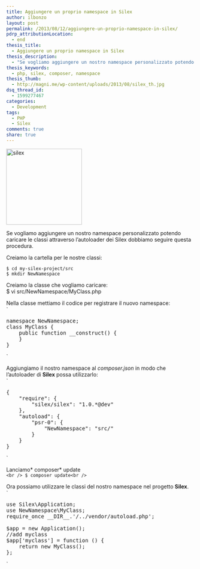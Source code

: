 ```yaml
---
title: Aggiungere un proprio namespace in Silex
author: ilbonzo
layout: post
permalink: /2013/08/12/aggiungere-un-proprio-namespace-in-silex/
pdrp_attributionLocation:
  - end
thesis_title:
  - Aggiungere un proprio namespace in Silex
thesis_description:
  - "Se vogliamo aggiungere un nostro namespace personalizzato potendo caricare le classi attraverso l'autoloader dei Silex dobbiamo seguire questa procedura."
thesis_keywords:
  - php, silex, composer, namespace
thesis_thumb:
  - http://magni.me/wp-content/uploads/2013/08/silex_th.jpg
dsq_thread_id:
  - 1599277467
categories:
  - Development
tags:
  - PHP
  - Silex
comments: true
share: true
---
```

<img class="alignnone size-full wp-image-919 aligncenter" alt="silex" src="http://magni.me/wp-content/uploads/2013/08/silex.jpg" width="202" height="202" />

Se vogliamo aggiungere un nostro namespace personalizzato potendo caricare le classi attraverso l&#8217;autoloader dei Silex dobbiamo seguire questa procedura.

Creiamo la cartella per le nostre classi:  

    $ cd my-silex-project/src
    $ mkdir NewNamespace

Creiamo la classe che vogliamo caricare:  
$ vi src/NewNamespace/MyClass.php

Nella classe mettiamo il codice per registrare il nuovo namespace:  
`</p>
<pre class="lang:php decode:true " >namespace NewNamespace;
class MyClass {
    public function __construct() {
    }
}</pre>
<p>`

Aggiungiamo il nostro namespace al *composer.json* in modo che l&#8217;autoloader di **Silex** possa utilizzarlo:  
`</p>
<pre class="lang:js decode:true " >{
    "require": {
        "silex/silex": "1.0.*@dev"
    },
    "autoload": {
        "psr-0": {
            "NewNamespace": "src/"
        }
    }
}</pre>
<p>`

Lanciamo* composer* update  
`<br />
$ composer update<br />
`

Ora possiamo utilizzare le classi del nostro namespace nel progetto **Silex**.  
`</p>
<pre class="lang:php decode:true " >use Silex\Application;
use NewNamespace\MyClass;
require_once __DIR__.'/../vendor/autoload.php';

$app = new Application();
//add myclass
$app['myclass'] = function () {
    return new MyClass();
};</pre>
<p>`

<div class='kindleWidget kindleLight' >

</div>
